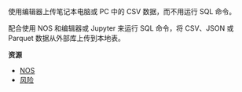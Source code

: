 使用编辑器上传笔记本电脑或 PC 中的 CSV 数据，而不用运行 SQL 命令。

配合使用 NOS 和编辑器或 Jupyter 来运行 SQL 命令，将 CSV、JSON 或 Parquet 数据从外部库上传到本地表。

**资源**

-   [NOS](https://docs.teradata.com/r/Teradata-VantageTM-Native-Object-Store-Getting-Started-Guide/June-2022)
-   [风险](https://docs.teradata.com/search/all?query=风险&content-lang=en-US)
